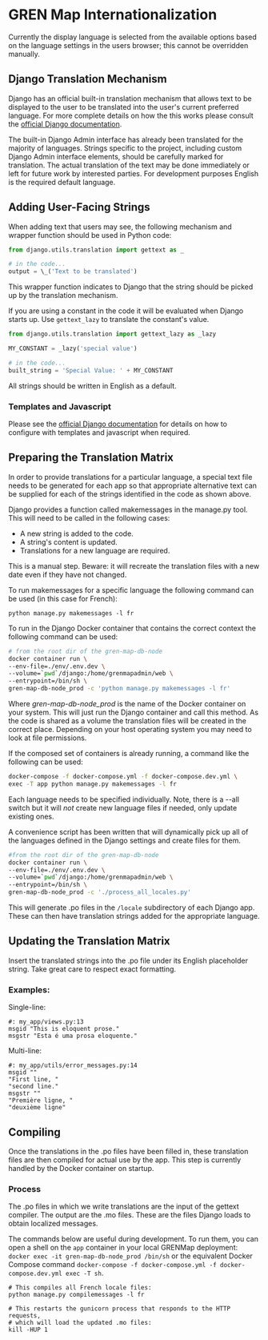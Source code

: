 # GREN Map Internationalization

Currently the display language is selected from the available options based on the language settings in the users browser; this cannot be overridden manually.

## Django Translation Mechanism

Django has an official built-in translation mechanism that allows text to be displayed to the user to be translated into the user's current preferred language. For more complete details on how the this works please consult the [official Django documentation](https://docs.djangoproject.com/en/3.2/topics/i18n/translation/).

The built-in Django Admin interface has already been translated for the majority of languages.  Strings specific to the project, including custom Django Admin interface elements, should be carefully marked for translation.  The actual translation of the text may be done immediately or left for future work by interested parties.  For development purposes English is the required default language.

## Adding User-Facing Strings

When adding text that users may see, the following mechanism and wrapper function should be used in Python code:

```python
from django.utils.translation import gettext as _

# in the code...
output = \_('Text to be translated')
```

This wrapper function indicates to Django that the string should be picked up by the translation mechanism.

If you are using a constant in the code it will be evaluated when Django starts up. Use `gettext_lazy` to translate the constant's value.

```python
from django.utils.translation import gettext_lazy as _lazy

MY_CONSTANT = _lazy('special value')

# in the code...
built_string = 'Special Value: ' + MY_CONSTANT
```

All strings should be written in English as a default.

### Templates and Javascript

Please see the [official Django documentation](https://docs.djangoproject.com/en/3.2/topics/i18n/translation/) for details on how to configure with templates and javascript when required.

## Preparing the Translation Matrix

In order to provide translations for a particular language, a special text file needs to be generated for each app so that appropriate alternative text can be supplied for each of the strings identified in the code as shown above.

Django provides a function called makemessages in the manage.py tool. This will need to be called in the following cases:
* A new string is added to the code.
* A string's content is updated.
* Translations for a new language are required.

This is a manual step.  Beware: it will recreate the translation files with a new date even if they have not changed.

To run makemessages for a specific language the following command can be used (in this case for French):

    python manage.py makemessages -l fr

To run in the Django Docker container that contains the correct context the following command can be used:

```bash
# from the root dir of the gren-map-db-node
docker container run \
--env-file=./env/.env.dev \
--volume=`pwd`/django:/home/grenmapadmin/web \
--entrypoint=/bin/sh \
gren-map-db-node_prod -c 'python manage.py makemessages -l fr'
```

Where _gren-map-db-node_prod_ is the name of the Docker container on your system. This will just run the Django container and call this method. As the code is shared as a volume the translation files will be created in the correct place. Depending on your host operating system you may need to look at file permissions.

If the composed set of containers is already running, a command like the following can be used:

```bash
docker-compose -f docker-compose.yml -f docker-compose.dev.yml \
exec -T app python manage.py makemessages -l fr
```

Each language needs to be specified individually. Note, there is a --all switch but it will *not* create new language files if needed, only update existing ones.

A convenience script has been written that will dynamically pick up all of the languages defined in the Django settings and create files for them.

```bash
#from the root dir of the gren-map-db-node
docker container run \
--env-file=./env/.env.dev \
--volume=`pwd`/django:/home/grenmapadmin/web \
--entrypoint=/bin/sh \
gren-map-db-node_prod -c './process_all_locales.py'
```

This will generate .po files in the `/locale` subdirectory of each Django app. These can then have translation strings added for the appropriate language.

## Updating the Translation Matrix

Insert the translated strings into the .po file under its English placeholder string.  Take great care to respect exact formatting.

### Examples:

Single-line:
```
#: my_app/views.py:13
msgid "This is eloquent prose."
msgstr "Esta é uma prosa eloquente."
```

Multi-line:
```
#: my_app/utils/error_messages.py:14
msgid ""
"First line, "
"second line."
msgstr ""
"Première ligne, "
"deuxième ligne"
```

## Compiling

Once the translations in the .po files have been filled in, these translation files are then compiled for actual use by the app.  This step is currently handled by the Docker container on startup.

### Process

The .po files in which we write translations are the input of the gettext compiler. The output are the .mo files. These are the files Django loads to obtain localized messages.

The commands below are useful during development. To run them, you can open a shell on the `app` container in your local GRENMap deployment: `docker exec -it gren-map-db-node_prod /bin/sh` or the equivalent Docker Compose command `docker-compose -f docker-compose.yml -f docker-compose.dev.yml exec -T sh`.

```
# This compiles all French locale files:
python manage.py compilemessages -l fr

# This restarts the gunicorn process that responds to the HTTP requests,
# which will load the updated .mo files:
kill -HUP 1
```
